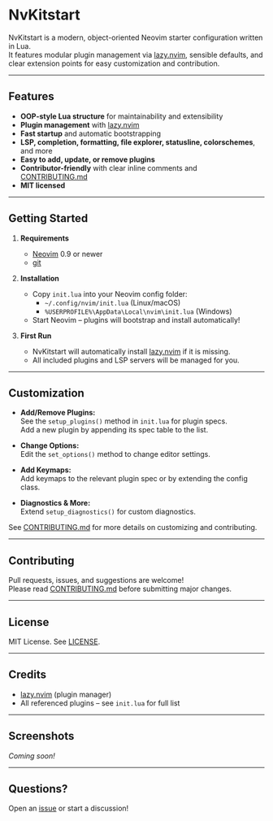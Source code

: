 # NvKitstart

NvKitstart is a modern, object-oriented Neovim starter configuration written in Lua.  
It features modular plugin management via [lazy.nvim](https://github.com/folke/lazy.nvim), sensible defaults, and clear extension points for easy customization and contribution.

---

## Features

- **OOP-style Lua structure** for maintainability and extensibility
- **Plugin management** with [lazy.nvim](https://github.com/folke/lazy.nvim)
- **Fast startup** and automatic bootstrapping
- **LSP, completion, formatting, file explorer, statusline, colorschemes**, and more
- **Easy to add, update, or remove plugins**
- **Contributor-friendly** with clear inline comments and [CONTRIBUTING.md](./CONTRIBUTING.md)
- **MIT licensed**

---

## Getting Started

1. **Requirements**
    - [Neovim](https://neovim.io/) 0.9 or newer
    - [git](https://git-scm.com/)

2. **Installation**
    - Copy `init.lua` into your Neovim config folder:
      - `~/.config/nvim/init.lua` (Linux/macOS)
      - `%USERPROFILE%\AppData\Local\nvim\init.lua` (Windows)
    - Start Neovim – plugins will bootstrap and install automatically!

3. **First Run**
    - NvKitstart will automatically install [lazy.nvim](https://github.com/folke/lazy.nvim) if it is missing.
    - All included plugins and LSP servers will be managed for you.

---

## Customization

- **Add/Remove Plugins:**  
  See the `setup_plugins()` method in `init.lua` for plugin specs.  
  Add a new plugin by appending its spec table to the list.

- **Change Options:**  
  Edit the `set_options()` method to change editor settings.

- **Add Keymaps:**  
  Add keymaps to the relevant plugin spec or by extending the config class.

- **Diagnostics & More:**  
  Extend `setup_diagnostics()` for custom diagnostics.

See [CONTRIBUTING.md](./CONTRIBUTING.md) for more details on customizing and contributing.

---

## Contributing

Pull requests, issues, and suggestions are welcome!  
Please read [CONTRIBUTING.md](./CONTRIBUTING.md) before submitting major changes.

---

## License

MIT License. See [LICENSE](./LICENSE).

---

## Credits

- [lazy.nvim](https://github.com/folke/lazy.nvim) (plugin manager)
- All referenced plugins – see `init.lua` for full list

---

## Screenshots

_Coming soon!_

---

## Questions?

Open an [issue](https://github.com/BillyBoyMF/NvKitstart/issues) or start a discussion!
